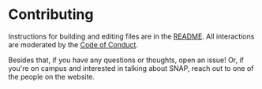 # Contributing

Instructions for building and editing files are in the [README](README.md). All interactions are moderated by the [Code of Conduct](CODE_OF_CONDUCT.md).

Besides that, if you have any questions or thoughts, open an issue! Or, if you're on campus and interested in talking about SNAP, reach out to one of the people on the website.
